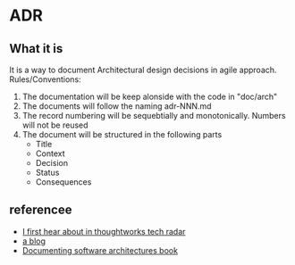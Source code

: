 # ADR
## What it is
It is a way to document Architectural design decisions in agile approach.
Rules/Conventions:

1. The documentation will be keep alonside with the code in "doc/arch"
2. The documents will follow the naming adr-NNN.md
3. The record numbering will be sequebtially and monotonically. Numbers will not be reused
4. The document will be structured in the following parts
	+ Title
	+ Context
	+ Decision
	+ Status
	+ Consequences


## referencee

- [I first hear about in thoughtworks tech radar](https://www.thoughtworks.com/radar/techniques)
- [a blog](http://thinkrelevance.com/blog/2011/11/15/documenting-architecture-decisions)
- [Documenting software architectures book](https://resources.sei.cmu.edu/library/asset-view.cfm?assetID=30386)
